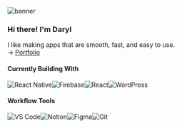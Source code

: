 ![banner](https://pbs.twimg.com/media/C8F7wY_UwAEaK7T?format=png&name=large)

### Hi there! I'm Daryl 

I like making apps that are smooth, fast, and easy to use.<br>
→ [Portfolio](https://portfolio-topaz-nine-51.vercel.app/)


#### Currently Building With

![React Native](https://img.shields.io/badge/React%20Native-20232A?style=for-the-badge&logo=react&logoColor=61DAFB)![Firebase](https://img.shields.io/badge/Firebase-FFCA28?style=for-the-badge&logo=firebase&logoColor=black)![React](https://img.shields.io/badge/React-20232A?style=for-the-badge&logo=react&logoColor=61DAFB)![WordPress](https://img.shields.io/badge/WordPress-21759B?style=for-the-badge&logo=wordpress&logoColor=white)


#### Workflow Tools

![VS Code](https://img.shields.io/badge/VS%20Code-007ACC?style=for-the-badge&logo=visualstudiocode&logoColor=white)![Notion](https://img.shields.io/badge/Notion-000000?style=for-the-badge&logo=notion&logoColor=white)![Figma](https://img.shields.io/badge/Figma-F24E1E?style=for-the-badge&logo=figma&logoColor=white)![Git](https://img.shields.io/badge/Git-F05032?style=for-the-badge&logo=git&logoColor=white)



